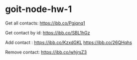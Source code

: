 # goit-node-hw-1

Get all contacts: https://ibb.co/Pgjqnq1

Get contact by id: https://ibb.co/SBL1hGz

Add contact :
https://ibb.co/KzxdGKL
https://ibb.co/26QHqhs

Remove contact: https://ibb.co/whjrsZ3
